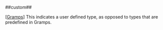 ##custom##

\[[Gramps](SOURCES.md#Gramps)\] This indicates a user defined type, as opposed to types that are predefined in Gramps. 

